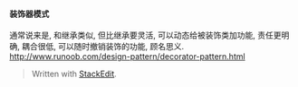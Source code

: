 #### 装饰器模式
通常说来是, 和继承类似, 但比继承要灵活, 可以动态给被装饰类加功能, 责任更明确, 耦合很低, 可以随时撤销装饰的功能, 顾名思义. 
http://www.runoob.com/design-pattern/decorator-pattern.html



> Written with [StackEdit](https://stackedit.io/).
<!--stackedit_data:
eyJoaXN0b3J5IjpbMTYzMzAwNzM5Ml19
-->
